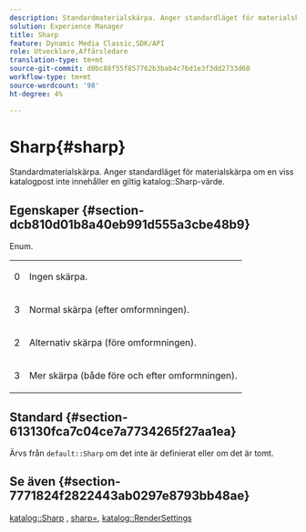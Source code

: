 ```yaml
---
description: Standardmaterialskärpa. Anger standardläget för materialskärpa om en viss katalogpost inte innehåller ett giltigt värde för katalogskärpa.
solution: Experience Manager
title: Sharp
feature: Dynamic Media Classic,SDK/API
role: Utvecklare,Affärsledare
translation-type: tm+mt
source-git-commit: d0bc88f55f857762b3bab4c76d1e3f3dd2733d60
workflow-type: tm+mt
source-wordcount: '98'
ht-degree: 4%

---
```



# Sharp{#sharp}

Standardmaterialskärpa. Anger standardläget för materialskärpa om en viss katalogpost inte innehåller en giltig katalog::Sharp-värde.

## Egenskaper {#section-dcb810d01b8a40eb991d555a3cbe48b9}

Enum.

<table id="simpletable_2D94A380BC2D4FD1A7EDD45E6EAFD1FB"> 
 <tr class="strow"> 
  <td class="stentry"> <p>0 </p></td> 
  <td class="stentry"> <p>Ingen skärpa. </p></td> 
 </tr> 
 <tr class="strow"> 
  <td class="stentry"> <p>3 </p></td> 
  <td class="stentry"> <p>Normal skärpa (efter omformningen). </p></td> 
 </tr> 
 <tr class="strow"> 
  <td class="stentry"> <p>2 </p></td> 
  <td class="stentry"> <p>Alternativ skärpa (före omformningen). </p></td> 
 </tr> 
 <tr class="strow"> 
  <td class="stentry"> <p>3 </p></td> 
  <td class="stentry"> <p>Mer skärpa (både före och efter omformningen). </p> </td> 
 </tr> 
</table>

## Standard {#section-613130fca7c04ce7a7734265f27aa1ea}

Ärvs från `default::Sharp` om det inte är definierat eller om det är tomt.

## Se även {#section-7771824f2822443ab0297e8793bb48ae}

[katalog::Sharp](../../../../../ir-api/material-cat/image-rendering-api-ref/c-ir-material-catalog/c-ir-material-data-reference/r-ir-sharp-dataref.md#reference-f79a14bd52474dfd8495115d398a30d0) ,  [sharp=](../../../../../ir-api/http-protocol/image-rendering-api-ref/c-ir-http-protocol-ref/c-ir-http-protocol-command-reference/r-ir-http-sharp.md#reference-acdd87f6b5de4e3a85e5d3c03022a35a),  [katalog::RenderSettings](../../../../../ir-api/material-cat/image-rendering-api-ref/c-ir-material-catalog/c-ir-material-data-reference/r-ir-rendersettings-dataref.md#reference-9ce753ae4096455eadcc12ac064de711)
